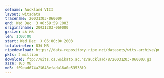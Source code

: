 ```yaml
---
setname: Auckland VIII
layout: witsdata
tracename: 20031203-060000
end: Wed Dec  3 06:59:59 2003
originalname: 20031203-060000
gzsize: 48 MB
len: 1:00:00
start: Wed Dec  3 06:00:00 2003
totalwirelen: 830 MB
ripedownload: https://data-repository.ripe.net/datasets/wits-archive/pma/long/auck/8//20031203-060000.gz
pkts: 2 million
download: ftp://wits.cs.waikato.ac.nz/auckland/8/20031203-060000.gz
size: 183 MB
md5: f69ead674a25648efada36a0e53533f9
---
```

